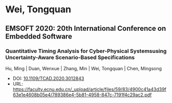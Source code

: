 # Wei, Tongquan

## EMSOFT 2020: 20th International Conference on Embedded Software

### Quantitative Timing Analysis for Cyber-Physical Systemsusing Uncertainty-Aware Scenario-Based Specifications
Hu, Ming | Duan, Wenxue | Zhang, Min | Wei, Tongquan | Chen, Mingsong
* DOI: [10.1109/TCAD.2020.3012843](https://doi.org/10.1109/TCAD.2020.3012843)
* URL: <https://faculty.ecnu.edu.cn/_upload/article/files/59/83/4900c41a43d39f63e1e4608b05e4/789386e4-5b81-4958-847c-7191f4c29ac2.pdf>

